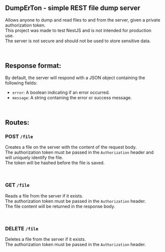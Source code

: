 ## DumpErTon - simple REST file dump server
Allows anyone to dump and read files to and from the server, given a private authorization token.  
This project was made to test NestJS and is not intended for production use.  
The server is not secure and should not be used to store sensitive data.  

<br>

## Response format:
By default, the server will respond with a JSON object containing the following fields:
- `error`: A boolean indicating if an error occurred.
- `message`: A string containing the error or success message.

<br>

## Routes:
### POST `/file`
Creates a file on the server with the content of the request body.  
The authorization token must be passed in the `Authorization` header and will uniquely identify the file.  
The token will be hashed before the file is saved.

<br>

### GET `/file`
Reads a file from the server if it exists.  
The authorization token must be passed in the `Authorization` header.  
The file content will be returned in the response body.  

<br>

### DELETE `/file`
Deletes a file from the server if it exists.  
The authorization token must be passed in the `Authorization` header.  
